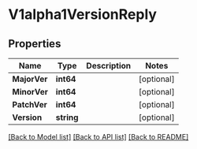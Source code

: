 # V1alpha1VersionReply

## Properties

Name | Type | Description | Notes
------------ | ------------- | ------------- | -------------
**MajorVer** | **int64** |  | [optional] 
**MinorVer** | **int64** |  | [optional] 
**PatchVer** | **int64** |  | [optional] 
**Version** | **string** |  | [optional] 

[[Back to Model list]](../README.md#documentation-for-models) [[Back to API list]](../README.md#documentation-for-api-endpoints) [[Back to README]](../README.md)


